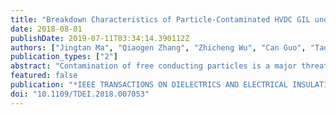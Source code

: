 ```yaml
---
title: "Breakdown Characteristics of Particle-Contaminated HVDC GIL under Superimposed Voltage of DC and Impulse"
date: 2018-08-01
publishDate: 2019-07-11T03:34:14.390112Z
authors: ["Jingtan Ma", "Qiaogen Zhang", "Zhicheng Wu", "Can Guo", "Tao Wen", "Guoli Wang", "Chao Gao"]
publication_types: ["2"]
abstract: "Contamination of free conducting particles is a major threat to gas insulated systems. In HVDC GIL, free conducting particles can be even more harmful due to the fact that particles can easily cross the gas gap under DC voltage and distort the electric field. In HVDC systems, impulse overvoltage can be generated and superimposed on the DC operating voltage. As a result, GIL will experience superimposed DC and impulse voltage. In this paper, the behavior of free conducting particles in HVDC GIL is observed and breakdown characteristics of particle contaminated GIL under superimposed DC and impulse voltages are studied. Two motion patterns of free conducting particles in HVDC GIL are mainly found: bouncing and firefly motions. Particles tend to firefly motion near the enclosure under positive DC voltage and near the high voltage bus bar under negative DC voltage. With increased DC voltage amplitude, the probability of firefly motion increases while the probability of bouncing motion decreases. It is found that the insulation strength of GIL is greatly reduced by free conducting particles under superimposed DC and impulse voltages. With increasing particle length, the breakdown voltage of GIL under superimposed voltage decreases sharply. Breakdown voltage decreases slightly with the increase of particle radius. Breakdown voltage of GIL is lower under superimposed voltage of negative DC and positive impulse than under negative DC and negative impulse with the same size of particle. The results indicate that superimposition of DC operating voltage and impulse overvoltage can be a critical condition for HVDC GIL if free conducting particles exist. Therefore, a superimposed DC and impulse voltage on-site test can be considered for HVDC GIL to check for insulation performance."
featured: false
publication: "*IEEE TRANSACTIONS ON DIELECTRICS AND ELECTRICAL INSULATION*"
doi: "10.1109/TDEI.2018.007053"
---
```


